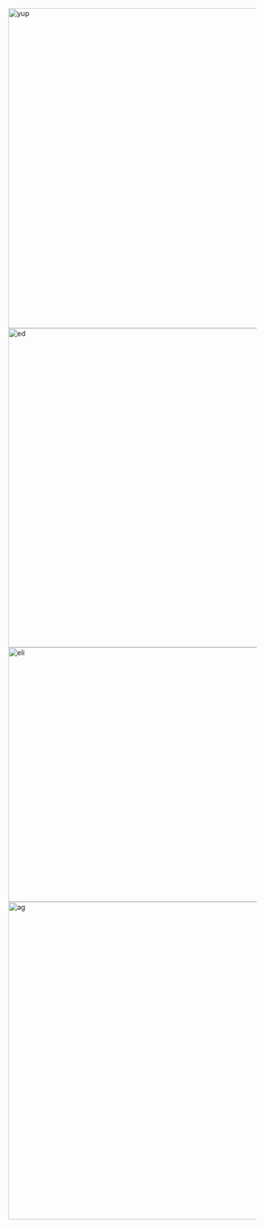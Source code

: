 <img width="1365" height="649" alt="yup" src="https://github.com/user-attachments/assets/fb1a7a32-9302-47b7-81ef-073e1ec63d3e" />
<img width="1345" height="647" alt="ed" src="https://github.com/user-attachments/assets/9ab3b42e-9eae-4bf3-9c12-cb9f140c1749" />
<img width="1360" height="516" alt="eli" src="https://github.com/user-attachments/assets/07aff1d2-7a92-4e4d-a950-cb64bd8d593d" />
<img width="1366" height="644" alt="ag" src="https://github.com/user-attachments/assets/a8e4d534-8fcb-4013-8a3a-938b1e173bdc" />
